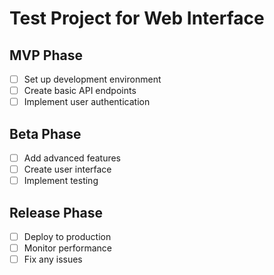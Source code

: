 # Test Project for Web Interface

## MVP Phase
- [ ] Set up development environment
- [ ] Create basic API endpoints  
- [ ] Implement user authentication

## Beta Phase
- [ ] Add advanced features
- [ ] Create user interface
- [ ] Implement testing

## Release Phase
- [ ] Deploy to production
- [ ] Monitor performance
- [ ] Fix any issues